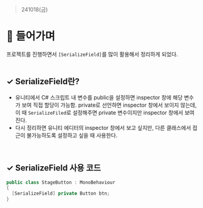 ﻿> 241018(금)

# 📍 들어가며
프로젝트를 진행하면서 `[SerializeField]`를 많이 활용해서 정리하게 되었다.
<br><br>


## ✓ SerializeField란?
- 유니티에서 C# 스크립트 내 변수를 public을 설정하면 inspector 창에 해당 변수가 보여 직접 할당이 가능함. private로 선언하면 inspector 창에서 보이지 않는데, 이 때 `SerializeFiled`로 설정해주면 private 변수이지만 inspector 창에서 보여진다.
- 다시 정리하면 유니티 에디터의 inspector 창에서 보고 싶지만, 다른 클래스에서 접근이 불가능하도록 설정하고 싶을 때 사용한다.
<br>

## ✓ SerializeField 사용 코드
```C#
public class StageButton : MonoBehaviour
{
  [SerializeField] private Button btn;
}


```


